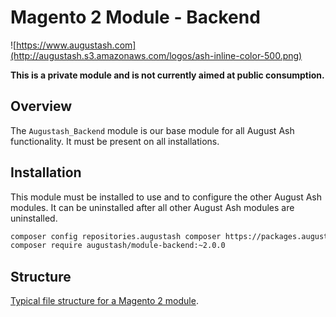 # Magento 2 Module - Backend

![https://www.augustash.com](http://augustash.s3.amazonaws.com/logos/ash-inline-color-500.png)

**This is a private module and is not currently aimed at public consumption.**

## Overview

The `Augustash_Backend` module is our base module for all August Ash functionality. It must be present on all installations.

## Installation

This module must be installed to use and to configure the other August Ash modules. It can be uninstalled after all other August Ash modules are uninstalled.

```bash
composer config repositories.augustash composer https://packages.augustash.com/repo/private
composer require augustash/module-backend:~2.0.0
```

## Structure

[Typical file structure for a Magento 2 module](http://devdocs.magento.com/guides/v2.3/extension-dev-guide/build/module-file-structure.html).
